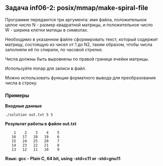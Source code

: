 ## Задача inf06-2: posix/mmap/make-spiral-file
Программе передаются три аргумента: имя файла, положительное целое число N - размер квадратной матрицы, и положительное число W - ширина клетки матицы в символах.

Необходимо в указанном файле сформировать текст, который содержит матрицу, состоящую из чисел от 1 до N2, таким образом, чтобы числа заполняли её по спирали, по часовой стрелке.

Числа должны быть выровнены по правой границе ячейки матрицы.

Используйте mmap для записи в файл.

Можно использовать функции форматного вывода для преобразования числа в строку.

### Примеры
__Входные данные__
```
./solution out.txt 5 5
```
__Результат работы в файле out.txt__
```
    1    2    3    4    5
   16   17   18   19    6
   15   24   25   20    7
   14   23   22   21    8
   13   12   11   10    9
```

__Язык:	gcc - Plain C, 64 bit, using -std=c11 or -std=gnu11__